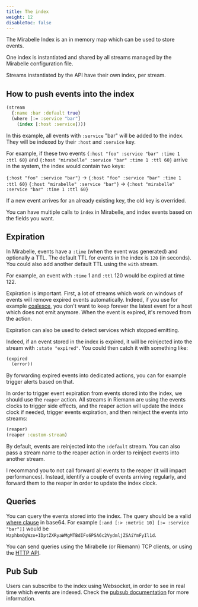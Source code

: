 ```yaml
---
title: The index
weight: 12
disableToc: false
---
```


The Mirabelle Index is an in memory map which can be used to store events.

One index is instantiated and shared by all streams managed by the Mirabelle configuration file.

Streams instantiated by the API have their own index, per stream.

## How to push events into the index

```clojure
(stream
  {:name :bar :default true}
  (where [:= :service "bar"]
    (index [:host :service])))
```

In this example, all events with `:service` "bar" will be added to the index. They will be indexed by their `:host` and `:service` key.

For example, if these two events `{:host "foo" :service "bar" :time 1 :ttl 60}` and `{:host "mirabelle" :service "bar" :time 1 :ttl 60}` arrive in the system, the index would contain two keys:

`{:host "foo" :service "bar"}` -> `{:host "foo" :service "bar" :time 1 :ttl 60}`
`{:host "mirabelle" :service "bar"}` -> `{:host "mirabelle" :service "bar" :time 1 :ttl 60}`

If a new event arrives for an already existing key, the old key is overrided.

You can have multiple calls to `index` in Mirabelle, and index events based on the fields you want.

## Expiration

In Mirabelle, events have a `:time` (when the event was generated) and optionally a TTL. The default TTL for events in the index is `120` (in seconds). You could also add another default TTL using the `with` stream.

For example, an event with `:time` 1 and `:ttl` 120 would be expired at time 122.

Expiration is important. First, a lot of streams which work on windows of events will remove expired events automatically. Indeed, if you use for example [coalesce](/howto/stream/#coalesce-and-project), you don't want to keep forever the latest event for a host which does not emit anymore. When the event is expired, it's removed from the action.

Expiration can also be used to detect services which stopped emitting.

Indeed, if an event stored in the index is expired, it will be reinjected into the stream with `:state "expired"`. You could then catch it with something like:

```clojure
(expired
  (error))
```

By forwarding expired events into dedicated actions, you can for example trigger alerts based on that.

In order to trigger event expiration from events stored into the index, we should use the `reaper` action. All streams in Riemann are using the events clocks to trigger side effects, and the reaper action will update the index clock if needed, trigger events expiration, and then reinject the events into streams:

```clojure
(reaper)
(reaper :custom-stream)
```

By default, events are reinjected into the `:default` stream. You can also pass a stream name to the reaper action in order to reinject events into another stream.

I recommand you to not call forward all events to the reaper (it will impact performances). Instead, identify a couple of events arriving regularly, and forward them to the reaper in order to update the index clock.

## Queries

You can query the events stored into the index. The query should be a valid [where clause](/howto/stream/#filtering-events) in base64. For example `[:and [:> :metric 10] [:= :service "bar"]]` would be `WzphbmQgWzo+IDptZXRyaWMgMTBdIFs6PSA6c2VydmljZSAiYmFyIl1d`.

You can send queries using the Mirabelle (or Riemann) TCP clients, or using the [HTTP API](http://localhost:1313/api/#query-the-index).

## Pub Sub

Users can subscribe to the index using Websocket, in order to see in real time which events are indexed. Check the [pubsub documentation](howto/pubsub/) for more information.



